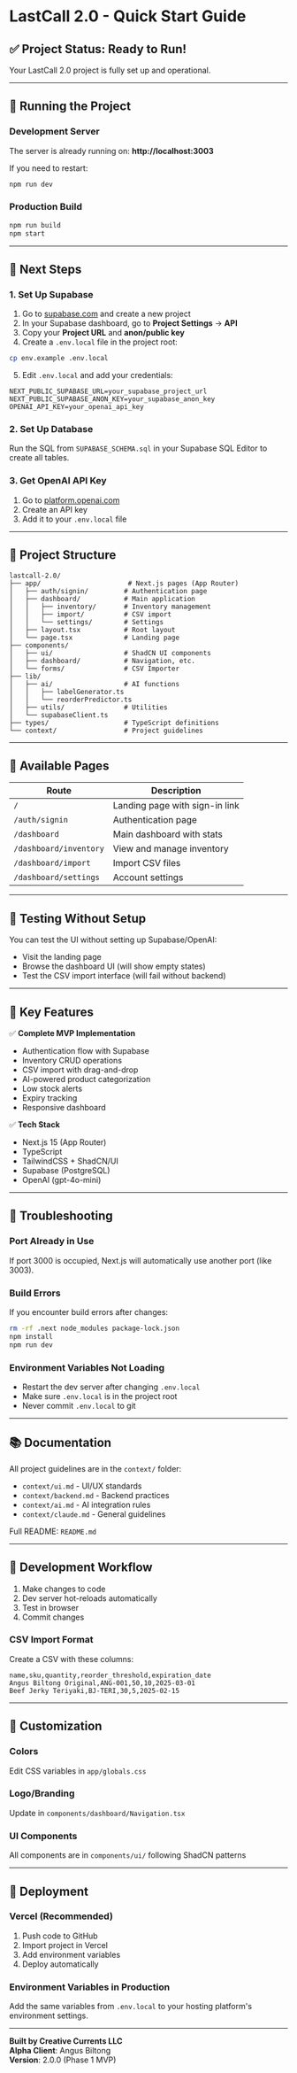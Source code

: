 # LastCall 2.0 - Quick Start Guide

## ✅ Project Status: Ready to Run!

Your LastCall 2.0 project is fully set up and operational.

---

## 🚀 Running the Project

### Development Server

The server is already running on: **http://localhost:3003**

If you need to restart:

```bash
npm run dev
```

### Production Build

```bash
npm run build
npm start
```

---

## 🔑 Next Steps

### 1. Set Up Supabase

1. Go to [supabase.com](https://supabase.com) and create a new project
2. In your Supabase dashboard, go to **Project Settings** → **API**
3. Copy your **Project URL** and **anon/public key**
4. Create a `.env.local` file in the project root:

```bash
cp env.example .env.local
```

5. Edit `.env.local` and add your credentials:

```env
NEXT_PUBLIC_SUPABASE_URL=your_supabase_project_url
NEXT_PUBLIC_SUPABASE_ANON_KEY=your_supabase_anon_key
OPENAI_API_KEY=your_openai_api_key
```

### 2. Set Up Database

Run the SQL from `SUPABASE_SCHEMA.sql` in your Supabase SQL Editor to create all tables.

### 3. Get OpenAI API Key

1. Go to [platform.openai.com](https://platform.openai.com)
2. Create an API key
3. Add it to your `.env.local` file

---

## 📁 Project Structure

```
lastcall-2.0/
├── app/                      # Next.js pages (App Router)
│   ├── auth/signin/         # Authentication page
│   ├── dashboard/           # Main application
│   │   ├── inventory/       # Inventory management
│   │   ├── import/          # CSV import
│   │   └── settings/        # Settings
│   ├── layout.tsx           # Root layout
│   └── page.tsx             # Landing page
├── components/
│   ├── ui/                  # ShadCN UI components
│   ├── dashboard/           # Navigation, etc.
│   └── forms/               # CSV Importer
├── lib/
│   ├── ai/                  # AI functions
│   │   ├── labelGenerator.ts
│   │   └── reorderPredictor.ts
│   ├── utils/               # Utilities
│   └── supabaseClient.ts
├── types/                   # TypeScript definitions
└── context/                 # Project guidelines
```

---

## 🎯 Available Pages

| Route                  | Description                    |
| ---------------------- | ------------------------------ |
| `/`                    | Landing page with sign-in link |
| `/auth/signin`         | Authentication page            |
| `/dashboard`           | Main dashboard with stats      |
| `/dashboard/inventory` | View and manage inventory      |
| `/dashboard/import`    | Import CSV files               |
| `/dashboard/settings`  | Account settings               |

---

## 🧪 Testing Without Setup

You can test the UI without setting up Supabase/OpenAI:

- Visit the landing page
- Browse the dashboard UI (will show empty states)
- Test the CSV import interface (will fail without backend)

---

## 📝 Key Features

✅ **Complete MVP Implementation**

- Authentication flow with Supabase
- Inventory CRUD operations
- CSV import with drag-and-drop
- AI-powered product categorization
- Low stock alerts
- Expiry tracking
- Responsive dashboard

✅ **Tech Stack**

- Next.js 15 (App Router)
- TypeScript
- TailwindCSS + ShadCN/UI
- Supabase (PostgreSQL)
- OpenAI (gpt-4o-mini)

---

## 🐛 Troubleshooting

### Port Already in Use

If port 3000 is occupied, Next.js will automatically use another port (like 3003).

### Build Errors

If you encounter build errors after changes:

```bash
rm -rf .next node_modules package-lock.json
npm install
npm run dev
```

### Environment Variables Not Loading

- Restart the dev server after changing `.env.local`
- Make sure `.env.local` is in the project root
- Never commit `.env.local` to git

---

## 📚 Documentation

All project guidelines are in the `context/` folder:

- `context/ui.md` - UI/UX standards
- `context/backend.md` - Backend practices
- `context/ai.md` - AI integration rules
- `context/claude.md` - General guidelines

Full README: `README.md`

---

## 🔄 Development Workflow

1. Make changes to code
2. Dev server hot-reloads automatically
3. Test in browser
4. Commit changes

### CSV Import Format

Create a CSV with these columns:

```csv
name,sku,quantity,reorder_threshold,expiration_date
Angus Biltong Original,ANG-001,50,10,2025-03-01
Beef Jerky Teriyaki,BJ-TERI,30,5,2025-02-15
```

---

## 🎨 Customization

### Colors

Edit CSS variables in `app/globals.css`

### Logo/Branding

Update in `components/dashboard/Navigation.tsx`

### UI Components

All components are in `components/ui/` following ShadCN patterns

---

## 🚢 Deployment

### Vercel (Recommended)

1. Push code to GitHub
2. Import project in Vercel
3. Add environment variables
4. Deploy automatically

### Environment Variables in Production

Add the same variables from `.env.local` to your hosting platform's environment settings.

---

**Built by Creative Currents LLC**  
**Alpha Client**: Angus Biltong  
**Version**: 2.0.0 (Phase 1 MVP)
